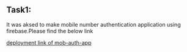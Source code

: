 <h2>Task1:</h2>
<p>It was aksed to make mobile number authentication application using firebase.Please find the below link</p>
<a href="https://mern-projects-three.vercel.app/">deployment link of mob-auth-app</a>


